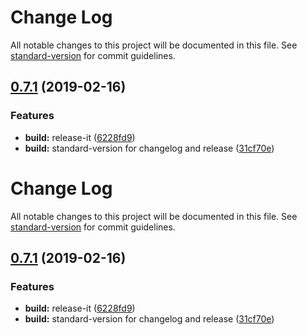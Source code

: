 # Change Log

All notable changes to this project will be documented in this file. See [standard-version](https://github.com/conventional-changelog/standard-version) for commit guidelines.

## [0.7.1](https://github.com/minimit/xtend-library/compare/v0.7.0...v0.7.1) (2019-02-16)


### Features

* **build:** release-it ([6228fd9](https://github.com/minimit/xtend-library/commit/6228fd9))
* **build:** standard-version for changelog and release ([31cf70e](https://github.com/minimit/xtend-library/commit/31cf70e))



# Change Log

All notable changes to this project will be documented in this file. See [standard-version](https://github.com/conventional-changelog/standard-version) for commit guidelines.

## [0.7.1](https://github.com/minimit/xtend-library/compare/v0.7.0...v0.7.1) (2019-02-16)


### Features

* **build:** release-it ([6228fd9](https://github.com/minimit/xtend-library/commit/6228fd9))
* **build:** standard-version for changelog and release ([31cf70e](https://github.com/minimit/xtend-library/commit/31cf70e))
